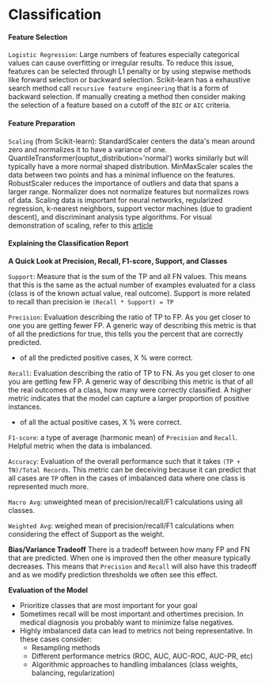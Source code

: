 # Classification  

#### Feature Selection  

`Logistic Regression`:  Large numbers of features especially categorical values can cause overfitting or irregular results.  To reduce this issue, features can be selected through L1 penalty or by using stepwise methods like forward selection or backward selection.  Scikit-learn has a exhaustive search method call `recursive feature engineering` that is a form of backward selection.  If manually creating a method then consider making the selection of a feature based on a cutoff of the `BIC` or `AIC` criteria.  



#### Feature Preparation  

`Scaling` (from Scikit-learn):  StandardScaler centers the data's mean around zero and normalizes it to have a variance of one.  QuantileTransformer(ouptut_distribution='normal') works similarly but will typically have a more normal shaped distribution.  MinMaxScaler scales the data between two points and has a minimal influence on the features.  RobustScaler reduces the importance of outliers and data that spans a larger range.  Normalizer does not normalize features but normalizes rows of data.  Scaling data is important for neural networks, regularized regression, k-nearest neighbors, support vector machines (due to gradient descent), and discriminant analysis type algorithms.  For visual demonstration of scaling, refer to this [article](https://www.kaggle.com/code/discdiver/guide-to-scaling-and-standardizing/notebook)

#### Explaining the Classification Report

**A Quick Look at Precision, Recall, F1-score, Support, and Classes**

`Support`: Measure that is the sum of the TP and all FN values.  This means that this is the same as the actual number of examples evaluated for a class (class is of the known actual value, real outcome).  Support is more related to recall than precision ie `(Recall * Support) = TP`

`Precision`:  Evaluation describing the ratio of TP to FP.  As you get closer to one you are getting fewer FP.  A generic way of describing this metric is that of all the predictions for true, this tells you the percent that are correctly predicted.  
- of all the predicted positive cases, X % were correct.

`Recall`:  Evaluation describing the ratio of TP to FN.  As you get closer to one you are getting few FP.  A generic way of describing this metric is that of all the real outcomes of a class, how many were correctly classified.   A higher metric indicates that the model can capture a larger proportion of positive instances.  
- of all the actual positive cases, X % were correct.

`F1-score`: a type of average (harmonic mean) of `Precision` and `Recall`.  Helpful metric when the data is imbalanced.   

`Accuracy`:  Evaluation of the overall performance such that it takes `(TP + TN)/Total Records`.  This metric can be deceiving because it can predict that all cases are `TP` often in the cases of imbalanced data where one class is represented much more.  

`Macro Avg`:  unweighted mean of precision/recall/F1 calculations using all classes.  

`Weighted Avg`:  weighed mean of precision/recall/F1 calculations when considering the effect of Support as the weight.

**Bias/Variance Tradeoff** 
There is a tradeoff between how many FP and FN that are predicted.  When one is improved then the other measure typically decreases.  This means that `Precision` and `Recall` will also have this tradeoff and as we modify prediction thresholds we often see this effect.

**Evaluation of the Model**
* Prioritize classes that are most important for your goal
* Sometimes recall will be most important and othertimes precision.  In medical diagnosis you probably want to minimize false negatives.  
* Highly imbalanced data can lead to metrics not being representative.  In these cases consider:  
    * Resampling  methods
    * Different performance metrics (ROC, AUC, AUC-ROC, AUC-PR, etc)
    * Algorithmic approaches to handling imbalances (class weights, balancing, regularization)


